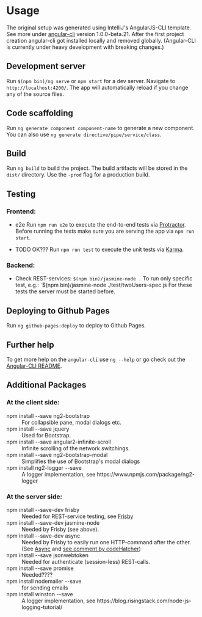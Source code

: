 # Usage

The original setup was generated using IntelliJ's AngularJS-CLI template.
See more under [angular-cli](https://github.com/angular/angular-cli) version 1.0.0-beta.21.
After the first project creation angular-cli got installed locally and
removed globally. (Angular-CLI is currently under heavy development with breaking changes.)

## Development server

Run `$(npm bin)/ng serve` or `npm start` for a dev server. Navigate to `http://localhost:4200/`.
The app will automatically reload if you change any of the source files.

## Code scaffolding

Run `ng generate component component-name` to generate a new component. You can also use `ng generate directive/pipe/service/class`.

## Build

Run `ng build` to build the project. The build artifacts will be stored in the `dist/` directory. Use the `-prod` flag for a production build.


## Testing

### Frontend:
* e2e
  Run `npm run e2e` to execute the end-to-end tests via [Protractor](http://www.protractortest.org/).
  Before running the tests make sure you are serving the app via `npm run start`.

* TODO OK???
  Run `npm run test` to execute the unit tests via [Karma](https://karma-runner.github.io).

### Backend:
* Check REST-services:
  `$(npm bin)/jasmine-node .`
   To run only specific test, e.g.: `$(npm bin)/jasmine-node ./test/twoUsers-spec.js
   For these tests the server must be started before.


## Deploying to Github Pages
Run `ng github-pages:deploy` to deploy to Github Pages.

## Further help
To get more help on the `angular-cli` use `ng --help` or go check out the [Angular-CLI README](https://github.com/angular/angular-cli/blob/master/README.md).



## Additional Packages
### At the client side:
<dl>
  <dt>npm install --save ng2-bootstrap</dt>
  <dd>For collapsible pane, modal dialogs etc.</dd>
  <dt>npm install --save jquery</dt>
  <dd>Used for Bootstrap.</dd>
  <dt>npm install --save angular2-infinite-scroll</dt>
  <dd>Infinite scrolling of the network switchings.</dd>
  <dt>npm install --save ng2-bootstrap-modal</dt>
  <dd>Simplifies the use of Bootstrap's modal dialogs</dd>
  <dt>npm install ng2-logger --save</dt>
  <dd>A logger implementation, see https://www.npmjs.com/package/ng2-logger</dd>
</dl>

### At the server side:
<dl>
  <dt>npm install --save-dev frisby</dt>
  <dd>Needed for REST-service testing, see <a href="http://frisbyjs.com">Frisby</a></dd>
  <dt>npm install --save-dev jasmine-node</dt>
  <dd>Needed by Frisby (see above).</dd>
  <dt>npm install --save-dev async</dt>
  <dd>Needed by Frisby to easily run one HTTP-command after the other. (See
  <a href="http://caolan.github.io/async/">Async</a> and
  <a href="https://github.com/vlucas/frisby/issues/64">see comment by codeHatcher</a>)</dd>
  <dt>npm install --save jsonwebtoken</dt>
  <dd>Needed for authenticate (session-less) REST-calls.</dd>

  <dt>npm install --save promise</dt>
  <dd>Needed????</dd>

  <dt>npm install nodemailer --save</dt>
  <dd>for sending emails</dd>
  <dt>npm install winston --save</dt>
  <dd>A logger implementation, see https://blog.risingstack.com/node-js-logging-tutorial/</dd>
</dl>
